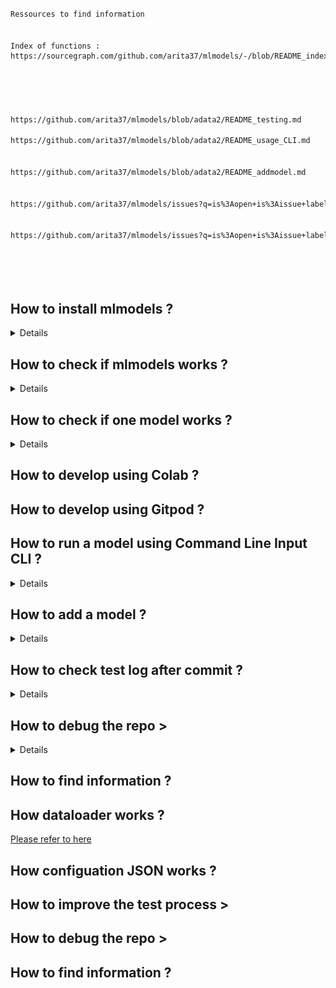 
```bash

Ressources to find information


Index of functions :
https://sourcegraph.com/github.com/arita37/mlmodels/-/blob/README_index_doc.py#L138:10





https://github.com/arita37/mlmodels/blob/adata2/README_testing.md

https://github.com/arita37/mlmodels/blob/adata2/README_usage_CLI.md


https://github.com/arita37/mlmodels/blob/adata2/README_addmodel.md


https://github.com/arita37/mlmodels/issues?q=is%3Aopen+is%3Aissue+label%3Adev-documentation


https://github.com/arita37/mlmodels/issues?q=is%3Aopen+is%3Aissue+label%3Adev-documentation






```




## How to install mlmodels ?
<details>


</details>


## How to check if mlmodels works ?
<details>


</details>



## How to check if  one model works ?
<details>


</details>




## How to develop using Colab ?




## How to develop using Gitpod ?





## How to run  a model using Command Line Input CLI ?
<details>
    https://github.com/arita37/mlmodels/blob/dev/README_usage_CLI.md

</details>



## How to add  a model ?
<details>
To add new model fork the repo. Inside the mlmodels directory we have multiple subdirectories named like model_keras, model_sklearn and so on the idea is to use **model_** before the type of framework you want to use. Now once you have decided the frame work create appripriately named model file and config file as described in the read me doc [README_addmodel.md](docs\README_docs\README_addmodel.md). The same model structure and config allows us to do the testing of all the models easily.
  
  
  
</details>



## How to check test log after commit ?
<details>
Once the model is added we can do testing on it with commands like this, where model_framework is a placeholder for your selected framework and model_file.json is the config file for your model.

```
ml_models --do fit     --config_file model_framework/model_file.json --config_mode "test" 
```
Here the fit method is tested, you can check the predict fucntionality of the model like this.
```
ml_models --do predict --config_file model_tf/1_lstm.json --config_mode "test"
```
But this is individual testing that we can do to debug our model when we find an error in automatic the test logs.

We have automated testing in our repo and the results are stored in here https://github.com/arita37/mlmodels_store We havemultiple level logs and they are put under different directories as you can see here, log folders have **logs_** at the start.
![Mlmodels Store](imgs/test_repo.PNG?raw=true "Mlmodels Store")
We can focus on the error_list directory to debug our testing errors. Inside the error_list directory we can find the logs of all test cases in directories named at the time they are created
![Error List](imgs/error_list.PNG?raw=true "Error List")
Inside we can see separate files for each test cases which will have the details of the errors.
![Error Logs](imgs/error_logs.PNG?raw=true "Error logs")
For example we can look at the errors for test cli cases named as list_log_test_cli_20200610.md
![Error](imgs/test_cli_error.PNG?raw=true "Error")
We see multiple erros and we can click on the traceback for error 1 which will take us to the line 421 of the log file.
![Error Line](imgs/error_line.PNG?raw=true "Error Line")
We can see that while running the test case at line 418 caused the error, and we can see the error. 
```
ml_models --do fit  --config_file dataset/json/benchmark_timeseries/gluonts_m4.json --config_mode "deepar" 
```
So we fix the erorr by launch the git pod and test the test case again and see it works correctly after that we can commit teh changes and submit the pull request.
</details>



## How to debug the repo >
<details>
  Current testing is located here:
     https://github.com/arita37/mlmodels/blob/dev/README_testing.md
     
</details>     



## How to find information ?













## How dataloader works ?
[Please refer to here](dataloader.md)

## How configuation JSON works ?





## How to improve the test process >





## How to debug the repo >





## How to find information ?














